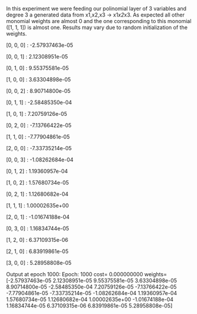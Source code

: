 In this experiment we were feeding our polinomial layer of 3 variables and degree 3 a generated data from x1,x2,x3 -> x1*x2*x3. As expected all other monomial weights are almost 0 and the one corresponding to this monomial ([1, 1, 1]) is almost one. Results may vary due to random initialization of the weights.



[0, 0, 0] : -2.57937463e-05

[0, 0, 1] : 2.12308951e-05

[0, 1, 0] : 9.55375581e-05

[1, 0, 0] : 3.63304898e-05

[0, 0, 2] : 8.90714800e-05

[0, 1, 1] : -2.58485350e-04

[1, 0, 1] : 7.20759126e-05

[0, 2, 0] : -7.13766422e-05

[1, 1, 0] : -7.77904861e-05

[2, 0, 0] : -7.33735214e-05

[0, 0, 3] : -1.08262684e-04

[0, 1, 2] : 1.19360957e-04

[1, 0, 2] : 1.57680734e-05

[0, 2, 1] : 1.12680682e-04

[1, 1, 1] : 1.00002635e+00

[2, 0, 1] : -1.01674188e-04

[0, 3, 0] : 1.16834744e-05

[1, 2, 0] : 6.37109315e-06

[2, 1, 0] : 6.83919861e-05

[3, 0, 0] : 5.28958808e-05

Output at epoch 1000:
Epoch: 1000 cost= 0.000000000 weights=  [-2.57937463e-05  2.12308951e-05  9.55375581e-05  3.63304898e-05
  8.90714800e-05 -2.58485350e-04  7.20759126e-05 -7.13766422e-05
 -7.77904861e-05 -7.33735214e-05 -1.08262684e-04  1.19360957e-04
  1.57680734e-05  1.12680682e-04  1.00002635e+00 -1.01674188e-04
  1.16834744e-05  6.37109315e-06  6.83919861e-05  5.28958808e-05]
